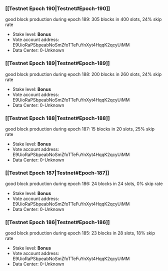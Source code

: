 ### [[Testnet Epoch 190|Testnet#Epoch-190]]
good block production during epoch 189: 305 blocks in 400 slots, 24% skip rate
* Stake level: **Bonus** 
* Vote account address: E9UioRaPSbpeabNoSmZfoTTeFuYnXyt4HqqK2qcyUiMM
* Data Center: 0-Unknown
### [[Testnet Epoch 189|Testnet#Epoch-189]]
good block production during epoch 188: 200 blocks in 260 slots, 24% skip rate
* Stake level: **Bonus** 
* Vote account address: E9UioRaPSbpeabNoSmZfoTTeFuYnXyt4HqqK2qcyUiMM
* Data Center: 0-Unknown
### [[Testnet Epoch 188|Testnet#Epoch-188]]
good block production during epoch 187: 15 blocks in 20 slots, 25% skip rate
* Stake level: **Bonus** 
* Vote account address: E9UioRaPSbpeabNoSmZfoTTeFuYnXyt4HqqK2qcyUiMM
* Data Center: 0-Unknown
### [[Testnet Epoch 187|Testnet#Epoch-187]]
good block production during epoch 186: 24 blocks in 24 slots, 0% skip rate
* Stake level: **Bonus** 
* Vote account address: E9UioRaPSbpeabNoSmZfoTTeFuYnXyt4HqqK2qcyUiMM
* Data Center: 0-Unknown
### [[Testnet Epoch 186|Testnet#Epoch-186]]
good block production during epoch 185: 23 blocks in 28 slots, 18% skip rate
* Stake level: **Bonus** 
* Vote account address: E9UioRaPSbpeabNoSmZfoTTeFuYnXyt4HqqK2qcyUiMM
* Data Center: 0-Unknown